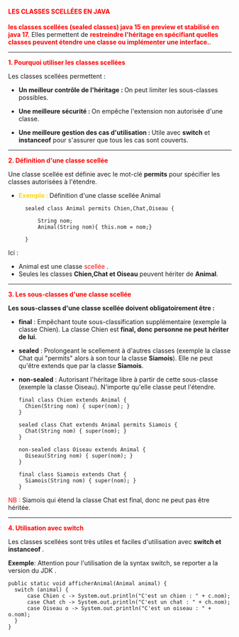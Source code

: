 #### <font color=red>LES CLASSES SCELLÉES EN JAVA </font>

<font color=red> <b> les classes scellées (sealed classes) java 15 en preview et stabilisé en 
java 17.</b> </font> Elles permettent de <font color=red> <b> restreindre l'héritage en spécifiant quelles classes peuvent étendre
une classe ou implémenter une interface.</b></font>.

***
<font color=red><b> 1. Pourquoi utiliser les classes scellées </b></font>

Les classes scellées permettent :

* <b> Un meilleur contrôle de l'héritage : </b> On peut limiter les sous-classes possibles.

* <b> Une meilleure sécurité : </b> On empêche l'extension non autorisée d'une classe.

* <b> Une meilleure gestion des cas d'utilisation : </b> Utile avec <b>switch</b> et <b>instanceof</b> pour s'assurer que tous les cas sont couverts.

***
<font color=red><b> 2. Définition d'une classe scellée </b></font>

Une classe scellée est définie avec le mot-clé <b>permits</b> pour spécifier les classes autorisées à l'étendre.

* <font color=gold><b>Exemple : </b></font>
Définition d'une classe scellée Animal

        sealed class Animal permits Chien,Chat,Oiseau {

            String nom;
            Animal(String nom){ this.nom = nom;}

        }
Ici : 
* Animal est une classe <font color=red> scellée </font>.
* Seules les classes <b>Chien,Chat et Oiseau</b> peuvent hériter de <b> Animal</b>.

***

<font color=red><b> 3. Les sous-classes d'une classe scellée </b></font>

<b> Les sous-classes d'une classe scellée doivent obligatoirement être : </b>

- <b>final</b> : Empêchant toute sous-classification supplémentaire (exemple la classe Chien). La classe Chien est 
<b>final, donc personne ne peut hériter de lui</b>.


- <b>sealed</b> : Prolongeant le scellement à d'autres classes (exemple la classe Chat qui "permits" alors à son 
tour la classe <b>Siamois</b>). Elle ne peut qu'être extends que par la classe <b>Siamois</b>.  


- <b> non-sealed</b> : Autorisant l'héritage libre à partir de cette sous-classe (exemple la classe Oiseau). N'importe qu'elle classe peut l'étendre.

      final class Chien extends Animal {
        Chien(String nom) { super(nom); }
      }
      
      sealed class Chat extends Animal permits Siamois {
        Chat(String nom) { super(nom); }
      }
      
      non-sealed class Oiseau extends Animal {
        Oiseau(String nom) { super(nom); }
      }
      
      final class Siamois extends Chat {
        Siamois(String nom) { super(nom); }
      }


<font color=red> NB :</font> Siamois qui étend la classe Chat est final, donc ne peut pas être héritée.

*** 

<font color=red><b> 4. Utilisation avec switch </b></font>

Les classes scellées sont très utiles et faciles d'utilisation avec <b>switch et instanceof </b>.

<b> Exemple</b>: Attention pour l'utilisation de la syntax switch, se reporter a la version du JDK .

    public static void afficherAnimal(Animal animal) {
      switch (animal) {
          case Chien c -> System.out.println("C'est un chien : " + c.nom);
          case Chat ch -> System.out.println("C'est un chat : " + ch.nom);
          case Oiseau o -> System.out.println("C'est un oiseau : " + o.nom);
      }
    }
